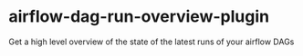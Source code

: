# airflow-dag-run-overview-plugin
Get a high level overview of the state of the latest runs of your airflow DAGs
